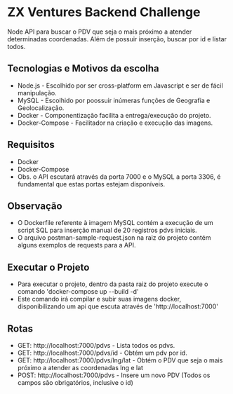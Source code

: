 # ZX Ventures Backend Challenge

Node API para buscar o PDV que seja o mais próximo a atender determinadas coordenadas. Além de possuir inserção, buscar por id e listar todos.

## Tecnologias e Motivos da escolha

- Node.js - Escolhido por ser cross-platform em Javascript e ser de fácil manipulação.
- MySQL - Escolhido por poossuir inúmeras funções de Geografia e Geolocalização.
- Docker - Componentização facilita a entrega/execução do projeto.
- Docker-Compose - Facilitador na criação e execução das imagens.

## Requisitos

- Docker
- Docker-Compose
- Obs. o API escutará através da porta 7000 e o MySQL a porta 3306, é fundamental que estas portas estejam disponíveis.

## Observação

- O Dockerfile referente à imagem MySQL contém a execução de um script SQL para inserção manual de 20 registros pdvs iniciais.
- O arquivo postman-sample-request.json na raiz do projeto contém alguns exemplos de requests para a API.

## Executar o Projeto

- Para executar o projeto, dentro da pasta raiz do projeto execute o comando 'docker-compose up --build -d' 
- Este comando irá compilar e subir suas imagens docker, disponibilizando um api que escuta através de 'http://localhost:7000'

## Rotas 

- GET: http://localhost:7000/pdvs - Lista todos os pdvs.
- GET: http://localhost:7000/pdvs/id - Obtém um pdv por id.
- GET: http://localhost:7000/pdvs/lng/lat - Obtém o PDV que seja o mais próximo a atender as coordenadas lng e lat
- POST: http://localhost:7000/pdvs - Insere um novo PDV (Todos os campos são obrigatórios, inclusive o id)
